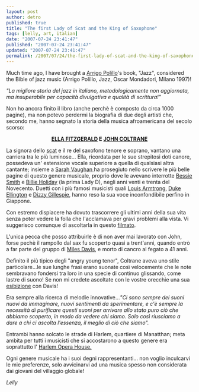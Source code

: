 ```yaml
---
layout: post
author: detro
published: true
title: "The first Lady of Scat and the King of Saxophone"
tags: [lelly, art, italian]
date: "2007-07-24 23:41:47"
published: "2007-07-24 23:41:47"
updated: "2007-07-24 23:41:47"
permalink: /2007/07/24/the-first-lady-of-scat-and-the-king-of-saxophone/
---
```


Much time ago, I have brought a <a href="http://centrostudi.sienajazz.it/polillo.html">Arrigo Polillo</a>'s book, "Jazz", considered the Bible of jazz music<em> </em>(Arrigo Polillo, Jazz, Oscar Mondadori, Milano 1997)!

<em>"La migliore storia del jazz in italiano, metodologicamente non aggiornata, ma insuperabile per capacità divulgativa e qualità di scrittura!" </em>

Non ho ancora finito il libro (anche perchè è composto da circa 1000 pagine), ma non potevo perdermi la biografia di due degli artisti che, secondo me, hanno segnato la storia della musica afroamericana del secolo scorso:
<p align="center"><strong><a href="http://it.wikipedia.org/wiki/Ella_Fitzgerald">ELLA FITZGERALD</a> E <a href="http://it.wikipedia.org/wiki/John_Coltrane">JOHN COLTRANE</a></strong></p>

<!--more-->
La signora dello <a href="http://it.wikipedia.org/wiki/Scat">scat</a> e il re del saxofono tenore e soprano, vantano una carriera tra le più luminose...
Ella, ricordata per le sue strepitosi doti canore, possedeva un' estensione vocale superiore a quella di qualsiasi altra cantante; insieme a <a href="http://it.wikipedia.org/wiki/Sarah_Vaughan">Sarah Vaughan </a>ha prosegiuto nello scrivere le più belle pagine di questo genere musicale, proprio dove le avevano interrotte <a href="http://it.wikipedia.org/wiki/Bessie_Smith">Bessie Smith</a> e <a href="http://it.wikipedia.org/wiki/Billie_Holiday">Billie Holiday</a> (la prima Lady D), negli anni venti e trenta del Novecento. Duetti con i più famosi musicisti quali <a href="http://it.wikipedia.org/wiki/Louis_Armstrong">Louis Armtrong</a>, <a href="http://it.wikipedia.org/wiki/Duke_Ellington">Duke Ellington</a> e <a href="http://it.wikipedia.org/wiki/Dizzy_Gillespie">Dizzy Gillespie</a>, hanno reso la sua voce inconfondibile perfino in Giappone.

Con estremo dispiacere ha dovuto trascorrere gli ultimi anni della sua vita senza poter vedere la folla che l'acclamava per gravi problemi alla vista. Vi suggerisco comunque di ascoltarla in questo <a href="http://www.youtube.com/watch?v=PbL9vr4Q2LU">filmato</a>.

L'unica pecca che posso attribuirle è di non aver mai lavorato con John, forse pechè il rampollo dal sax fu scoperto quasi a trent'anni, quando entrò a far parte del gruppo di <a href="http://it.wikipedia.org/wiki/Miles_Davis">Miles Davis</a>, e morto di cancro al fegato a 41 anni.

Definito il più tipico degli "angry young tenor", Coltrane aveva uno stile particolare...le sue lunghe frasi erano suonate così velocemente che le note sembravano fondersi tra loro in una specie di continuo glissando, come lastre di suono! Se non mi credete ascoltate con le vostre orecchie una sua <a href="http://www.youtube.com/watch?v=U4FAKRpUCYY">esibizione</a> con Davis!

Era sempre alla ricerca di melodie innovative...<em>"Ci sono sempre dei suoni nuovi da immaginare, nuovi sentimenti da sperimentare, e c'è sempre la necessità di purificare questi suoni per arrivare allo stato puro ciò che abbiamo scoperto, in modo da vedere chi siamo. Solo così riusciamo a dare a chi ci ascolta l'essenza, il meglio di ciò che siamo".</em>

Entrambi hanno solcato le strade di Harlem, quartiere di Manatthan; meta ambita per tutti i musicisti che si accostarono a questo genere era soprattutto l' <a href="http://www.andreas-praefcke.de/carthalia/usa/usa_nyc_harlemoperahouse.htm">Harlem Opera House.</a>

Ogni genere musicale ha i suoi degni rappresentanti... non voglio inculcarvi le mie preferenze, solo avvicinarvi ad una musica spesso non considerata dai giovani del villaggio globale!

<em>Lelly</em>

